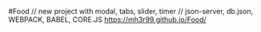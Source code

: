 #Food // new project with modal, tabs, slider, timer // json-server, db.json, WEBPACK, BABEL, CORE.JS 
https://mh3r99.github.io/Food/
